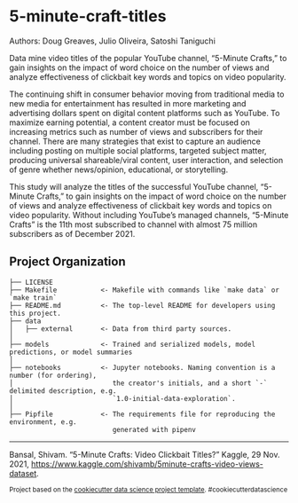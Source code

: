 5-minute-craft-titles
==============================

Authors: Doug Greaves, Julio Oliveira, Satoshi Taniguchi 

Data mine video titles of the popular YouTube channel, “5-Minute Crafts,” to gain insights on the impact of word choice on the number of views and analyze effectiveness of clickbait key words and topics on video popularity.

The continuing shift in consumer behavior moving from traditional media to new media for entertainment has resulted in more marketing and advertising dollars spent on digital content platforms such as YouTube. To maximize earning potential, a content creator must be focused on increasing metrics such as number of views and subscribers for their channel. There are many strategies that exist to capture an audience including posting on multiple social platforms, targeted subject matter, producing universal shareable/viral content, user interaction, and selection of genre whether news/opinion, educational, or storytelling.  

This study will analyze the titles of the successful YouTube channel, “5-Minute Crafts,” to gain insights on the impact of word choice on the number of views and analyze effectiveness of clickbait key words and topics on video popularity. Without including YouTube’s managed channels, “5-Minute Crafts” is the 11th most subscribed to channel with almost 75 million subscribers as of December 2021.

Project Organization
------------

    ├── LICENSE
    ├── Makefile           <- Makefile with commands like `make data` or `make train`
    ├── README.md          <- The top-level README for developers using this project.
    ├── data
    │   ├── external       <- Data from third party sources.
    │
    ├── models             <- Trained and serialized models, model predictions, or model summaries
    │
    ├── notebooks          <- Jupyter notebooks. Naming convention is a number (for ordering),
    │                         the creator's initials, and a short `-` delimited description, e.g.
    │                         `1.0-initial-data-exploration`.
    │
    ├── Pipfile            <- The requirements file for reproducing the environment, e.g.
                              generated with pipenv
     
     


--------
Bansal, Shivam. “5-Minute Crafts: Video Clickbait Titles?” Kaggle, 29 Nov. 2021, https://www.kaggle.com/shivamb/5minute-crafts-video-views-dataset. 

<p><small>Project based on the <a target="_blank" href="https://drivendata.github.io/cookiecutter-data-science/">cookiecutter data science project template</a>. #cookiecutterdatascience</small></p>
